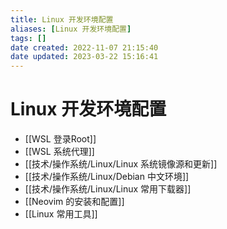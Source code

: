 ```yaml
---
title: Linux 开发环境配置
aliases: [Linux 开发环境配置]
tags: []
date created: 2022-11-07 21:15:40
date updated: 2023-03-22 15:16:41
---
```


# Linux 开发环境配置

- [[WSL  登录Root]]
- [[WSL 系统代理]]
- [[技术/操作系统/Linux/Linux 系统镜像源和更新]]
- [[技术/操作系统/Linux/Debian 中文环境]]
- [[技术/操作系统/Linux/Linux 常用下载器]]
- [[Neovim 的安装和配置]]
- [[Linux 常用工具]]

